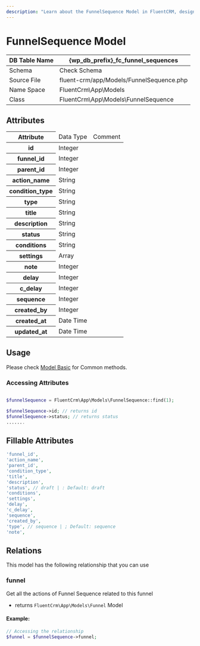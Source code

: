 ```yaml
---
description: "Learn about the FunnelSequence Model in FluentCRM, designed to automate and optimize customer journeys."
---
```


# FunnelSequence Model

| DB Table Name | {wp_db_prefix}_fc_funnel_sequences                                      |
|---------------|-------------------------------------------------------------------------|
| Schema        | <a :href="$withBase('/database/#fc_funnel_sequences')">Check Schema</a> |
| Source File   | fluent-crm/app/Models/FunnelSequence.php                                |
| Name Space    | FluentCrm\App\Models                                                    |
| Class         | FluentCrm\App\Models\FunnelSequence                                     |

## Attributes
<table>
    <thead>
        <tr>
           <th>Attribute</th>
           <td>Data Type</td>
           <td>Comment</td>
      </tr>
    </thead>
    <tbody>
        <tr>
            <th>id</th>
            <td>Integer</td>
            <td></td>
        </tr>
        <tr>
            <th>funnel_id</th>
            <td>Integer</td>
            <td></td>
        </tr>
        <tr>
            <th>parent_id</th>
            <td>Integer</td>
            <td></td>
        </tr>
        <tr>
            <th>action_name</th>
            <td> String</td>
            <td></td>
        </tr>
        <tr>
            <th>condition_type</th>
            <td> String</td>
            <td></td>
        </tr>
        <tr>
            <th>type</th>
            <td> String</td>
            <td></td>
        </tr>
        <tr>
            <th>title</th>
            <td>String</td>
            <td></td>
        </tr>
        <tr>
            <th>description</th>
            <td> String</td>
            <td></td>
        </tr>
        <tr>
            <th>status</th>
            <td>String</td>
            <td></td>
        </tr>
        <tr>
            <th>conditions</th>
            <td>String</td>
            <td></td>
        </tr>
        <tr>
            <th>settings</th>
            <td>Array</td>
            <td></td>
        </tr>
        <tr>
            <th>note</th>
            <td>Integer</td>
            <td></td>
        </tr>
        <tr>
            <th>delay</th>
            <td>Integer</td>
            <td></td>
        <tr>
        <tr>
            <th>c_delay</th>
            <td> Integer</td>
            <td></td>
        </tr>
        <tr>
            <th>sequence</th>
            <td> Integer</td>
            <td></td>
        </tr>
        <tr>
            <th>created_by</th>
            <td>Integer</td>
            <td></td>
        </tr>
        <tr>
            <th>created_at</th>
            <td>Date Time</td>
            <td></td>
        </tr>
        <tr>
            <th>updated_at</th>
            <td>Date Time</td>
            <td></td>
        </tr>
    </tbody>
</table>

## Usage

Please check <a href="/database/models/">Model Basic</a> for Common methods.

### Accessing Attributes

```php 

$funnelSequence = FluentCrm\App\Models\FunnelSequence::find(1);

$funnelSequence->id; // returns id
$funnelSequence->status; // returns status
.......
```

## Fillable Attributes

```php
'funnel_id',
'action_name',
'parent_id',
'condition_type',
'title',
'description',
'status', // draft | : Default: draft
'conditions',
'settings',
'delay',
'c_delay',
'sequence',
'created_by',
'type', // sequence | ; Default: sequence
'note',

```

## Relations
This model has the following relationship that you can use

### funnel
Get all the actions of Funnel Sequence related to this funnel
- returns `FluentCrm\App\Models\Funnel` Model
#### Example:
```php 
// Accessing the relationship
$funnel = $funnelSequence->funnel;
```


